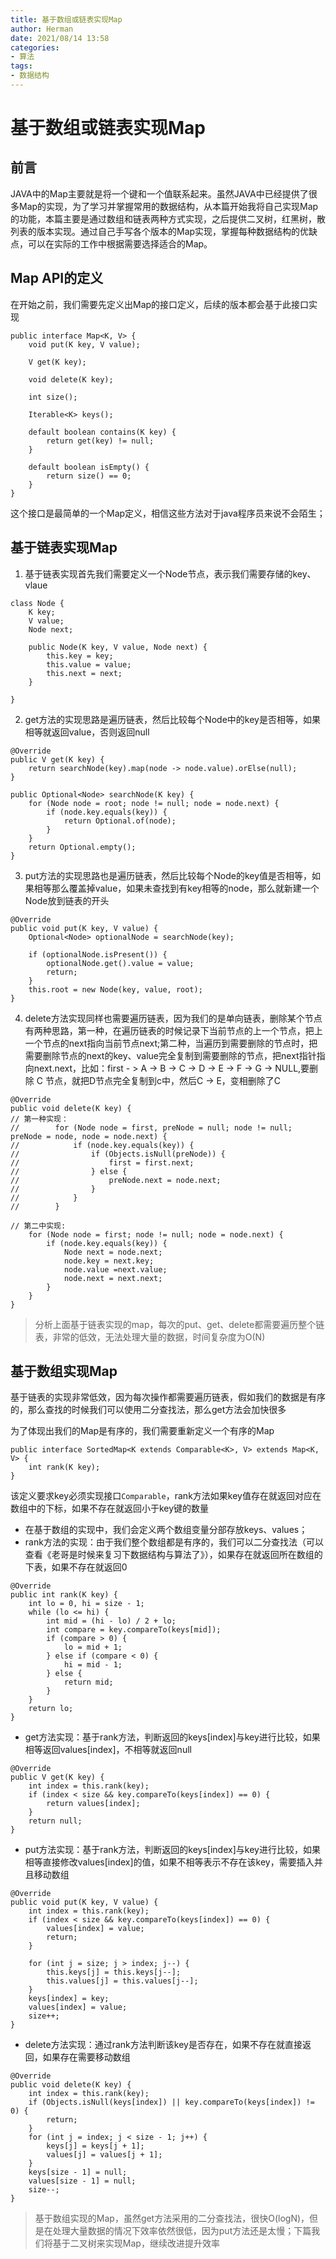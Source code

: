```yaml
---
title: 基于数组或链表实现Map
author: Herman
date: 2021/08/14 13:58
categories:
- 算法
tags:
- 数据结构
---
```


# 基于数组或链表实现Map


## 前言
JAVA中的Map主要就是将一个键和一个值联系起来。虽然JAVA中已经提供了很多Map的实现，为了学习并掌握常用的数据结构，从本篇开始我将自己实现Map的功能，本篇主要是通过数组和链表两种方式实现，之后提供二叉树，红黑树，散列表的版本实现。通过自己手写各个版本的Map实现，掌握每种数据结构的优缺点，可以在实际的工作中根据需要选择适合的Map。


## Map API的定义
在开始之前，我们需要先定义出Map的接口定义，后续的版本都会基于此接口实现

```
public interface Map<K, V> {
    void put(K key, V value);

    V get(K key);

    void delete(K key);
    
    int size();

    Iterable<K> keys();

    default boolean contains(K key) {
        return get(key) != null;
    }

    default boolean isEmpty() {
        return size() == 0;
    }
}

```
这个接口是最简单的一个Map定义，相信这些方法对于java程序员来说不会陌生；

## 基于链表实现Map
1. 基于链表实现首先我们需要定义一个Node节点，表示我们需要存储的key、vlaue

```
class Node {
    K key;
    V value;
    Node next;

    public Node(K key, V value, Node next) {
        this.key = key;
        this.value = value;
        this.next = next;
    }

}
```

2. get方法的实现思路是遍历链表，然后比较每个Node中的key是否相等，如果相等就返回value，否则返回null

```
@Override
public V get(K key) {
    return searchNode(key).map(node -> node.value).orElse(null);
}

public Optional<Node> searchNode(K key) {
    for (Node node = root; node != null; node = node.next) {
        if (node.key.equals(key)) {
            return Optional.of(node);
        }
    }
    return Optional.empty();
}
```


3. put方法的实现思路也是遍历链表，然后比较每个Node的key值是否相等，如果相等那么覆盖掉value，如果未查找到有key相等的node，那么就新建一个Node放到链表的开头

```
@Override
public void put(K key, V value) {
    Optional<Node> optionalNode = searchNode(key);

    if (optionalNode.isPresent()) {
        optionalNode.get().value = value;
        return;
    }
    this.root = new Node(key, value, root);
}

```

4. delete方法实现同样也需要遍历链表，因为我们的是单向链表，删除某个节点有两种思路，第一种，在遍历链表的时候记录下当前节点的上一个节点，把上一个节点的next指向当前节点next;第二种，当遍历到需要删除的节点时，把需要删除节点的next的key、value完全复制到需要删除的节点，把next指针指向next.next，比如：first - > A -> B -> C -> D -> E -> F -> G ->  NULL,要删除 C 节点，就把D节点完全复制到c中，然后C -> E，变相删除了C

```
@Override
public void delete(K key) {
// 第一种实现：
//        for (Node node = first, preNode = null; node != null; preNode = node, node = node.next) {
//            if (node.key.equals(key)) {
//                if (Objects.isNull(preNode)) {
//                    first = first.next;
//                } else {
//                    preNode.next = node.next;
//                }
//            }
//        }

// 第二中实现:
    for (Node node = first; node != null; node = node.next) {
        if (node.key.equals(key)) {
            Node next = node.next;
            node.key = next.key;
            node.value =next.value;
            node.next = next.next;
        }
    }
}
```


> 分析上面基于链表实现的map，每次的put、get、delete都需要遍历整个链表，非常的低效，无法处理大量的数据，时间复杂度为O(N)

## 基于数组实现Map
基于链表的实现非常低效，因为每次操作都需要遍历链表，假如我们的数据是有序的，那么查找的时候我们可以使用二分查找法，那么get方法会加快很多

为了体现出我们的Map是有序的，我们需要重新定义一个有序的Map

```
public interface SortedMap<K extends Comparable<K>, V> extends Map<K, V> {
    int rank(K key);
}
```
该定义要求key必须实现接口`Comparable`，rank方法如果key值存在就返回对应在数组中的下标，如果不存在就返回小于key键的数量


* 在基于数组的实现中，我们会定义两个数组变量分部存放keys、values；
* rank方法的实现：由于我们整个数组都是有序的，我们可以二分查找法（可以查看《老哥是时候来复习下数据结构与算法了》），如果存在就返回所在数组的下表，如果不存在就返回0

```
@Override
public int rank(K key) {
    int lo = 0, hi = size - 1;
    while (lo <= hi) {
        int mid = (hi - lo) / 2 + lo;
        int compare = key.compareTo(keys[mid]);
        if (compare > 0) {
            lo = mid + 1;
        } else if (compare < 0) {
            hi = mid - 1;
        } else {
            return mid;
        }
    }
    return lo;
}
```

* get方法实现：基于rank方法，判断返回的keys[index]与key进行比较，如果相等返回values[index]，不相等就返回null

```
@Override
public V get(K key) {
    int index = this.rank(key);
    if (index < size && key.compareTo(keys[index]) == 0) {
        return values[index];
    }
    return null;
}

```

* put方法实现：基于rank方法，判断返回的keys[index]与key进行比较，如果相等直接修改values[index]的值，如果不相等表示不存在该key，需要插入并且移动数组

```
@Override
public void put(K key, V value) {
    int index = this.rank(key);
    if (index < size && key.compareTo(keys[index]) == 0) {
        values[index] = value;
        return;
    }

    for (int j = size; j > index; j--) {
        this.keys[j] = this.keys[j--];
        this.values[j] = this.values[j--];
    }
    keys[index] = key;
    values[index] = value;
    size++;
}
```

* delete方法实现：通过rank方法判断该key是否存在，如果不存在就直接返回，如果存在需要移动数组

```
@Override
public void delete(K key) {
    int index = this.rank(key);
    if (Objects.isNull(keys[index]) || key.compareTo(keys[index]) != 0) {
        return;
    }
    for (int j = index; j < size - 1; j++) {
        keys[j] = keys[j + 1];
        values[j] = values[j + 1];
    }
    keys[size - 1] = null;
    values[size - 1] = null;
    size--;
}

```

> 基于数组实现的Map，虽然get方法采用的二分查找法，很快O(logN)，但是在处理大量数据的情况下效率依然很低，因为put方法还是太慢；下篇我们将基于二叉树来实现Map，继续改进提升效率

